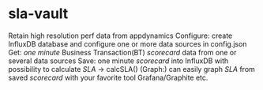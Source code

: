 # sla-vault
Retain high resolution perf data from appdynamics
Configure:  create InfluxDB database and configure one or more data sources in config.json
Get:        *one minute* Business Transaction(BT) *scorecard* data from one or several data sources
Save:       one minute  *scorecard* into InfluxDB with possibility to calculate *SLA* -> calcSLA()
(Graph:)    can easily graph *SLA* from saved *scorecard* with your favorite tool Grafana/Graphite etc.
